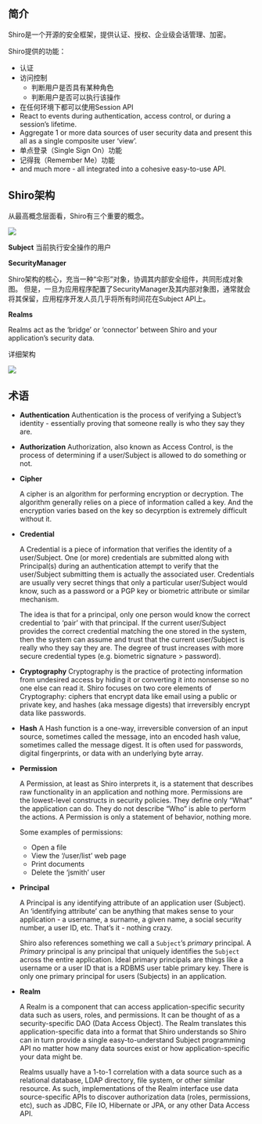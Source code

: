 ## 简介

Shiro是一个开源的安全框架，提供认证、授权、企业级会话管理、加密。

Shiro提供的功能：

- 认证
- 访问控制
  - 判断用户是否具有某种角色
  - 判断用户是否可以执行该操作
- 在任何环境下都可以使用Session API
- React to events during authentication, access control, or during a session’s lifetime.
- Aggregate 1 or more data sources of user security data and present this all as a single composite user ‘view’.
- 单点登录（Single Sign On）功能
- 记得我（Remember Me）功能
- and much more - all integrated into a cohesive easy-to-use API.

## Shiro架构

从最高概念层面看，Shiro有三个重要的概念。

![](http://shiro.apache.org/assets/images/ShiroBasicArchitecture.png)

**Subject** 当前执行安全操作的用户

**SecurityManager** 

Shiro架构的核心，充当一种“伞形”对象，协调其内部安全组件，共同形成对象图。 但是，一旦为应用程序配置了SecurityManager及其内部对象图，通常就会将其保留，应用程序开发人员几乎将所有时间花在Subject API上。

**Realms** 

Realms act as the ‘bridge’ or ‘connector’ between Shiro and your application’s security data.

详细架构

![](http://shiro.apache.org/assets/images/ShiroArchitecture.png)

## 术语

- **Authentication**
  Authentication is the process of verifying a Subject’s identity - essentially proving that someone really is who they say they are. 

- **Authorization**
  Authorization, also known as Access Control, is the process of determining if a user/Subject is allowed to do something or not.

- **Cipher**

  A cipher is an algorithm for performing encryption or decryption. The algorithm generally relies on a piece of information called a key. And the encryption varies based on the key so decyrption is extremely difficult without it.

- **Credential**

  A Credential is a piece of information that verifies the identity of a user/Subject. One (or more) credentials are submitted along with Principal(s) during an authentication attempt to verify that the user/Subject submitting them is actually the associated user. Credentials are usually very secret things that only a particular user/Subject would know, such as a password or a PGP key or biometric attribute or similar mechanism.

  The idea is that for a principal, only one person would know the correct credential to ‘pair’ with that principal. If the current user/Subject provides the correct credential matching the one stored in the system, then the system can assume and trust that the current user/Subject is really who they say they are. The degree of trust increases with more secure credential types (e.g. biometric signature > password).

- **Cryptography**
  Cryptography is the practice of protecting information from undesired access by hiding it or converting it into nonsense so no one else can read it. Shiro focuses on two core elements of Cryptography: ciphers that encrypt data like email using a public or private key, and hashes (aka message digests) that irreversibly encrypt data like passwords.

- **Hash**
  A Hash function is a one-way, irreversible conversion of an input source, sometimes called the message, into an encoded hash value, sometimes called the message digest. It is often used for passwords, digital fingerprints, or data with an underlying byte array.

- **Permission**

  A Permission, at least as Shiro interprets it, is a statement that describes raw functionality in an application and nothing more. Permissions are the lowest-level constructs in security policies. They define only “What” the application can do. They do not describe “Who” is able to perform the actions. A Permission is only a statement of behavior, nothing more.

  Some examples of permissions:

  - Open a file
  - View the ‘/user/list’ web page
  - Print documents
  - Delete the ‘jsmith’ user

- **Principal**

  A Principal is any identifying attribute of an application user (Subject). An ‘identifying attribute’ can be anything that makes sense to your application - a username, a surname, a given name, a social security number, a user ID, etc. That’s it - nothing crazy.

  Shiro also references something we call a `Subject`’s *primary* principal. A *Primary* principal is any principal that uniquely identifies the `Subject` across the entire application. Ideal primary principals are things like a username or a user ID that is a RDBMS user table primary key. There is only one primary principal for users (Subjects) in an application.

- **Realm**

  A Realm is a component that can access application-specific security data such as users, roles, and permissions. It can be thought of as a security-specific DAO (Data Access Object). The Realm translates this application-specific data into a format that Shiro understands so Shiro can in turn provide a single easy-to-understand Subject programming API no matter how many data sources exist or how application-specific your data might be.

  Realms usually have a 1-to-1 correlation with a data source such as a relational database, LDAP directory, file system, or other similar resource. As such, implementations of the Realm interface use data source-specific APIs to discover authorization data (roles, permissions, etc), such as JDBC, File IO, Hibernate or JPA, or any other Data Access API.
